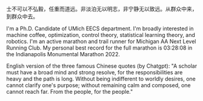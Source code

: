 士不可以不弘毅，任重而道远。非淡泊无以明志，非宁静无以致远。从群众中来，到群众中去。

I'm a Ph.D. Candidate of UMich EECS department. I'm broadly interested in machine coffee, optimization, control theory, statistical learning theory, and robotics. I'm an active marathon and trail runner for Michigan AA Next Level Running Club. My personal best record for the full marathon is 03:28:08 in the Indianapolis Monumental Marathon 2022.

English version of the three famous Chinese quotes (by Chatgpt): "A scholar must have a broad mind and strong resolve, for the responsibilities are heavy and the path is long. Without being indifferent to worldly desires, one cannot clarify one's purpose; without remaining calm and composed, one cannot reach far. From the people, for the people."
